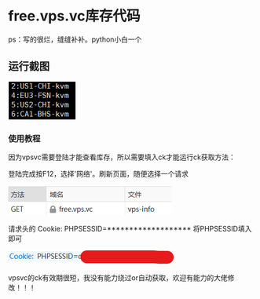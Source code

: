 # free.vps.vc库存代码
ps：写的很烂，缝缝补补。python小白一个

## 运行截图
![image](https://raw.githubusercontent.com/w4616/freevpsvc/main/image/1.png)

### 使用教程
因为vpsvc需要登陆才能查看库存，所以需要填入ck才能运行ck获取方法：

登陆完成按F12，选择'网络'。刷新页面，随便选择一个请求

![image](https://raw.githubusercontent.com/w4616/freevpsvc/main/image/ck1.png)

请求头的 Cookie: PHPSESSID=******************* 将PHPSESSID填入即可

![image](https://raw.githubusercontent.com/w4616/freevpsvc/main/image/ck2.png)

vpsvc的ck有效期很短，我没有能力绕过or自动获取，欢迎有能力的大佬修改！！！
